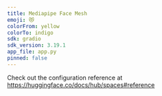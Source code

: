 ```yaml
---
title: Mediapipe Face Mesh
emoji: 😻
colorFrom: yellow
colorTo: indigo
sdk: gradio
sdk_version: 3.19.1
app_file: app.py
pinned: false
---
```


Check out the configuration reference at https://huggingface.co/docs/hub/spaces#reference
